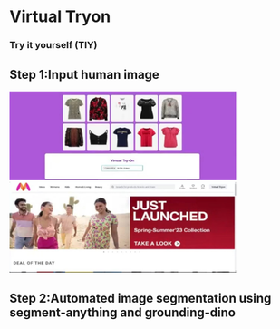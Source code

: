 <h1> Virtual Tryon</h1>
<h3>Try it yourself (TIY)</h3>

<h2>Step 1:Input human image</h2>

<img src="images\step 1.1.jpg" alt="Example Image" width="400"/>
<img src="images\step 1.2.jpg" alt="Example Image" width="400"/>


<h2>Step 2:Automated image segmentation using segment-anything and grounding-dino</h2>

